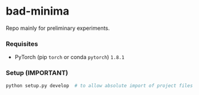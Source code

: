 # bad-minima

Repo mainly for preliminary experiments.

### Requisites

- PyTorch (pip `torch` or conda `pytorch`) `1.8.1`

### Setup (IMPORTANT)

```bash
python setup.py develop  # to allow absolute import of project files
```